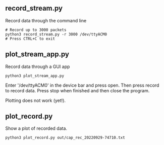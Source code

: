 ## record_stream.py

Record data through the command line

```
# Record up to 3000 packets
python3 record_stream.py -r 3000 /dev/ttyACM0
# Press CTRL+C to exit
```

## plot_stream_app.py

Record data through a GUI app

```
python3 plot_stream_app.py
```

Enter '/dev/ttyACM0' in the device bar and press open.
Then press record to record data.
Press stop when finished and then close the program.

Plotting does not work (yet!).


## plot_record.py

Show a plot of recorded data.

```
python3 plot_record.py out/cap_rec_20220929-74710.txt
```

